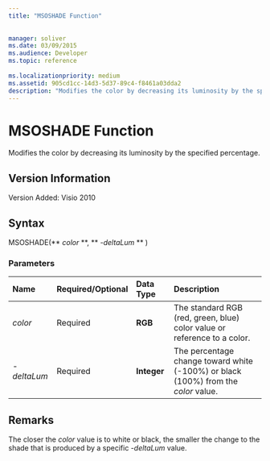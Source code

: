 ```yaml
---
title: "MSOSHADE Function"
 
 
manager: soliver
ms.date: 03/09/2015
ms.audience: Developer
ms.topic: reference
 
ms.localizationpriority: medium
ms.assetid: 905cd1cc-14d3-5d37-89c4-f8461a03dda2
description: "Modifies the color by decreasing its luminosity by the specified percentage."
---
```


# MSOSHADE Function

Modifies the color by decreasing its luminosity by the specified percentage.
  
## Version Information

Version Added: Visio 2010 
  
## Syntax

MSOSHADE(** *color* **, ** *-deltaLum* ** ) 
  
### Parameters

|**Name**|**Required/Optional**|**Data Type**|**Description**|
|:-----|:-----|:-----|:-----|
| _color_ <br/> |Required  <br/> |**RGB** <br/> |The standard RGB (red, green, blue) color value or reference to a color.  <br/> |
| _-deltaLum_ <br/> |Required  <br/> |**Integer** <br/> |The percentage change toward white (-100%) or black (100%) from the  _color_ value.  <br/> |
   
## Remarks

The closer the  _color_ value is to white or black, the smaller the change to the shade that is produced by a specific  _-deltaLum_ value. 
  

